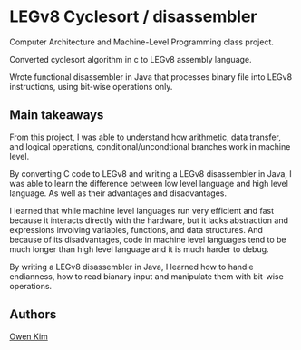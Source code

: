 # LEGv8 Cyclesort / disassembler

Computer Architecture and Machine-Level Programming class project.

Converted cyclesort algorithm in c to LEGv8 assembly language.

Wrote functional disassembler in Java that processes binary file into LEGv8 instructions, using bit-wise operations only.

## Main takeaways

From this project, I was able to understand how arithmetic, data transfer, and logical operations, conditional/uncondtional branches work in machine level.

By converting C code to LEGv8 and writing a LEGv8 disassembler in Java, I was able to learn the difference between low level language and high level language.
As well as their advantages and disadvantages.

I learned that while machine level languages run very efficient and fast because it interacts directly with the hardware, but it lacks abstraction and expressions involving variables, functions, and data structures.
And because of its disadvantages, code in machine level languages tend to be much longer than high level language and it is much harder to debug.

By writing a LEGv8 disassembler in Java, I learned how to handle endianness, how to read bianary input and manipulate them with bit-wise operations.

## Authors

[Owen Kim](https://www.linkedin.com/in/owen-kim-657249169/)

